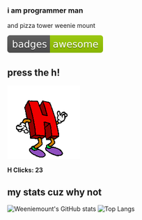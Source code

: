 ### i am programmer man
and pizza tower weenie mount

![awesome](badges-awesome-green.svg)


## press the h!
[![Press the H!](arg-h-5O-tr.gif)](https://github.com/weeniemount/weeniemount/issues/new?title=hclick&body=press+create+to+register+your+click)

**H Clicks: 23**

## my stats cuz why not

![Weeniemount's GitHub stats](https://github-readme-stats.vercel.app/api?username=weeniemount&show_icons=true&theme=radical) ![Top Langs](https://github-readme-stats.vercel.app/api/top-langs/?username=weeniemount&layout=compact&theme=radical)
<!--
**weeniemount/weeniemount** is a ✨ _special_ ✨ repository because its `README.md` (this file) appears on your GitHub profile.

Here are some ideas to get you started:

- 🔭 I’m currently working on ...
- 🌱 I’m currently learning ...
- 👯 I’m looking to collaborate on ...
- 🤔 I’m looking for help with ...
- 💬 Ask me about ...
- 📫 How to reach me: ...
- 😄 Pronouns: ...
- ⚡ Fun fact: ...
-->
